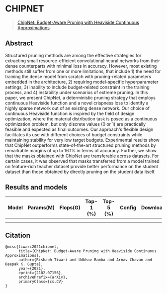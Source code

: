 # CHIPNET

> [ChipNet: Budget-Aware Pruning with Heaviside Continuous Approximations](https://arxiv.org/abs/2102.07156)

<!-- [ALGORITHM] -->

## Abstract

Structured pruning methods are among the effective strategies for extracting small resource-efficient convolutional neural networks from their dense counterparts with minimal loss in accuracy. However, most existing methods still suffer from one or more limitations, that include 1) the need for training the dense model from scratch with pruning-related parameters embedded in the architecture, 2) requiring model-specific hyperparameter settings, 3) inability to include budget-related constraint in the training process, and 4) instability under scenarios of extreme pruning. In this paper, we present ChipNet, a deterministic pruning strategy that employs continuous Heaviside function and a novel crispness loss to identify a highly sparse network out of an existing dense network. Our choice of continuous Heaviside function is inspired by the field of design optimization, where the material distribution task is posed as a continuous optimization problem, but only discrete values (0 or 1) are practically feasible and expected as final outcomes. Our approach's flexible design facilitates its use with different choices of budget constraints while maintaining stability for very low target budgets. Experimental results show that ChipNet outperforms state-of-the-art structured pruning methods by remarkable margins of up to 16.1% in terms of accuracy. Further, we show that the masks obtained with ChipNet are transferable across datasets. For certain cases, it was observed that masks transferred from a model trained on feature-rich teacher dataset provide better performance on the student dataset than those obtained by directly pruning on the student data itself.

<!-- <div align=center>
<img src="https://user-images.githubusercontent.com/26739999/142578905-9be586ec-f6fd-4bfb-bbba-432f599d3b9b.png" width="60%"/>
</div> -->

## Results and models

<!-- ### ImageNet-1k -->

| Model | Params(M) | Flops(G) | Top-1 (%) | Top-5 (%) | Config | Download |
| :---: | :-------: | :------: | :-------: | :-------: | :----: | :------: |
|       |           |          |           |           |        |          |
|       |           |          |           |           |        |          |

## Citation

```
@misc{tiwari2021chipnet,
      title={ChipNet: Budget-Aware Pruning with Heaviside Continuous Approximations},
      author={Rishabh Tiwari and Udbhav Bamba and Arnav Chavan and Deepak K. Gupta},
      year={2021},
      eprint={2102.07156},
      archivePrefix={arXiv},
      primaryClass={cs.CV}
}
```
